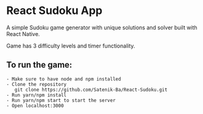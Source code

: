# React Sudoku App

A simple Sudoku game generator with unique solutions and solver built with React Native.

Game has 3 difficulty levels and timer functionality.

## To run the game:

    - Make sure to have node and npm installed
    - Clone the repository
       git clone https://github.com/Satenik-Ba/React-Sudoku.git
    - Run yarn/npm install
    - Run yarn/npm start to start the server
    - Open localhost:3000
